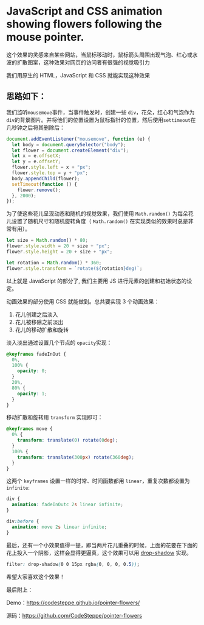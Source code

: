 # JavaScript and CSS animation showing flowers following the mouse pointer.

这个效果的灵感来自某些网站，当鼠标移动时，鼠标箭头周围出现气泡、红心或水波的扩散图案，这种效果对网页的访问者有很强的视觉吸引力

我们用原生的 HTML，JavaScript 和 CSS 就能实现这种效果

## 思路如下：

我们监听`mousemove`事件，当事件触发时，创建一些 `div`，花朵，红心和气泡作为`div`的背景图片。并将他们的位置设置为鼠标指针的位置，然后使用`settimeout`在几秒钟之后将其删除后：

```js
document.addEventListener("mousemove", function (e) {
  let body = document.querySelector("body");
  let flower = document.createElement("div");
  let x = e.offsetX;
  let y = e.offsetY;
  flower.style.left = x + "px";
  flower.style.top = y + "px";
  body.appendChild(flower);
  setTimeout(function () {
    flower.remove();
  }, 2000);
});
```

为了使这些花儿呈现动态和随机的视觉效果，我们使用 `Math.random()` 为每朵花儿设置了随机尺寸和随机旋转角度（ `Math.random()` 在实现类似的效果时总是非常有用）。

```js
let size = Math.random() * 80;
flower.style.width = 20 + size + "px";
flower.style.height = 20 + size + "px";

let rotation = Math.random() * 360;
flower.style.transform = `rotate(${rotation}deg)`;
```

以上就是 JavaScript 的部分了, 我们主要用 JS 进行元素的创建和初始状态的设定。

动画效果的部分使用 CSS 就能做到。总共要实现 3 个动画效果：

1. 花儿创建之后淡入
2. 花儿被移除之前淡出
3. 花儿的移动扩散和旋转

淡入淡出通过设置几个节点的 `opacity`实现：

```css
@keyframes fadeInOut {
  0%,
  100% {
    opacity: 0;
  }
  20%,
  80% {
    opacity: 1;
  }
}
```

移动扩散和旋转用 `transform` 实现即可：

```css
@keyframes move {
  0% {
    transform: translate(0) rotate(0deg);
  }
  100% {
    transform: translate(300px) rotate(360deg);
  }
}
```

这两个 `keyframes` 设置一样的时常、时间函数都用 `linear`，重复次数都设置为 `infinite`:

```css
div {
  animation: fadeInOutc 2s linear infinite;
}

div:before {
  animation: move 2s linear infinite;
}
```

最后，还有一个小效果值得一提，即当两片花儿重叠的时候，上面的花要在下面的花上投入一个阴影，这样会显得更逼真，这个效果可以用 [drop-shadow](https://developer.mozilla.org/en-US/docs/Web/CSS/filter-function/drop-shadow) 实现。

```css
filter: drop-shadow(0 0 15px rgba(0, 0, 0, 0.5));
```

希望大家喜欢这个效果！

最后附上：

Demo：https://codesteppe.github.io/pointer-flowers/

源码：https://github.com/CodeSteppe/pointer-flowers
